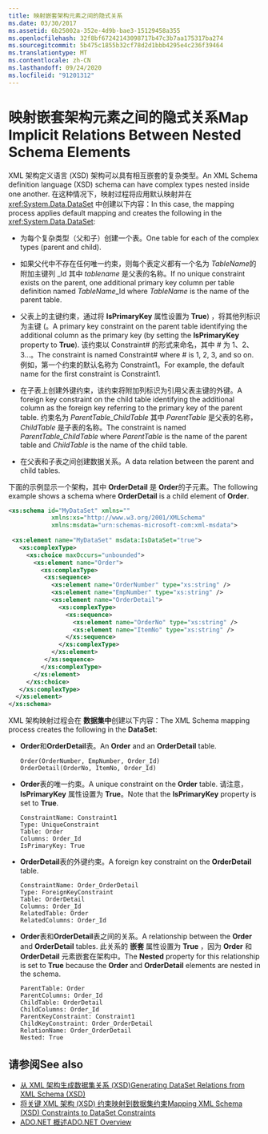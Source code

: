 ```yaml
---
title: 映射嵌套架构元素之间的隐式关系
ms.date: 03/30/2017
ms.assetid: 6b25002a-352e-4d9b-bae3-15129458a355
ms.openlocfilehash: 32f8bf67242143098717b47c3b7aa175317ba274
ms.sourcegitcommit: 5b475c1855b32cf78d2d1bbb4295e4c236f39464
ms.translationtype: MT
ms.contentlocale: zh-CN
ms.lasthandoff: 09/24/2020
ms.locfileid: "91201312"
---
```

# <a name="map-implicit-relations-between-nested-schema-elements"></a><span data-ttu-id="3ad89-102">映射嵌套架构元素之间的隐式关系</span><span class="sxs-lookup"><span data-stu-id="3ad89-102">Map Implicit Relations Between Nested Schema Elements</span></span>

<span data-ttu-id="3ad89-103">XML 架构定义语言 (XSD) 架构可以具有相互嵌套的复杂类型。</span><span class="sxs-lookup"><span data-stu-id="3ad89-103">An XML Schema definition language (XSD) schema can have complex types nested inside one another.</span></span> <span data-ttu-id="3ad89-104">在这种情况下，映射过程将应用默认映射并在 <xref:System.Data.DataSet> 中创建以下内容：</span><span class="sxs-lookup"><span data-stu-id="3ad89-104">In this case, the mapping process applies default mapping and creates the following in the <xref:System.Data.DataSet>:</span></span>  
  
- <span data-ttu-id="3ad89-105">为每个复杂类型（父和子）创建一个表。</span><span class="sxs-lookup"><span data-stu-id="3ad89-105">One table for each of the complex types (parent and child).</span></span>  
  
- <span data-ttu-id="3ad89-106">如果父代中不存在任何唯一约束，则每个表定义都有一个名为 *TableName*的附加主键列 _Id 其中 *tablename* 是父表的名称。</span><span class="sxs-lookup"><span data-stu-id="3ad89-106">If no unique constraint exists on the parent, one additional primary key column per table definition named *TableName*_Id where *TableName* is the name of the parent table.</span></span>  
  
- <span data-ttu-id="3ad89-107">父表上的主键约束，通过将 **IsPrimaryKey** 属性设置为 **True**) ，将其他列标识为主键 (。</span><span class="sxs-lookup"><span data-stu-id="3ad89-107">A primary key constraint on the parent table identifying the additional column as the primary key (by setting the **IsPrimaryKey** property to **True**).</span></span> <span data-ttu-id="3ad89-108">该约束以 Constraint\# 的形式来命名，其中 \# 为 1、2、3...。</span><span class="sxs-lookup"><span data-stu-id="3ad89-108">The constraint is named Constraint\# where \# is 1, 2, 3, and so on.</span></span> <span data-ttu-id="3ad89-109">例如，第一个约束的默认名称为 Constraint1。</span><span class="sxs-lookup"><span data-stu-id="3ad89-109">For example, the default name for the first constraint is Constraint1.</span></span>  
  
- <span data-ttu-id="3ad89-110">在子表上创建外键约束，该约束将附加列标识为引用父表主键的外键。</span><span class="sxs-lookup"><span data-stu-id="3ad89-110">A foreign key constraint on the child table identifying the additional column as the foreign key referring to the primary key of the parent table.</span></span> <span data-ttu-id="3ad89-111">约束名为 *ParentTable_ChildTable* 其中 *ParentTable* 是父表的名称， *ChildTable* 是子表的名称。</span><span class="sxs-lookup"><span data-stu-id="3ad89-111">The constraint is named *ParentTable_ChildTable* where *ParentTable* is the name of the parent table and *ChildTable* is the name of the child table.</span></span>  
  
- <span data-ttu-id="3ad89-112">在父表和子表之间创建数据关系。</span><span class="sxs-lookup"><span data-stu-id="3ad89-112">A data relation between the parent and child tables.</span></span>  
  
 <span data-ttu-id="3ad89-113">下面的示例显示一个架构，其中 **OrderDetail** 是 **Order**的子元素。</span><span class="sxs-lookup"><span data-stu-id="3ad89-113">The following example shows a schema where **OrderDetail** is a child element of **Order**.</span></span>  
  
```xml  
<xs:schema id="MyDataSet" xmlns=""
            xmlns:xs="http://www.w3.org/2001/XMLSchema"
            xmlns:msdata="urn:schemas-microsoft-com:xml-msdata">  
  
 <xs:element name="MyDataSet" msdata:IsDataSet="true">  
   <xs:complexType>  
     <xs:choice maxOccurs="unbounded">  
       <xs:element name="Order">  
         <xs:complexType>  
          <xs:sequence>  
            <xs:element name="OrderNumber" type="xs:string" />  
            <xs:element name="EmpNumber" type="xs:string" />  
            <xs:element name="OrderDetail">  
              <xs:complexType>  
                <xs:sequence>  
                  <xs:element name="OrderNo" type="xs:string" />  
                  <xs:element name="ItemNo" type="xs:string" />  
                </xs:sequence>  
              </xs:complexType>  
            </xs:element>  
          </xs:sequence>  
         </xs:complexType>  
       </xs:element>  
     </xs:choice>  
   </xs:complexType>  
  </xs:element>  
</xs:schema>  
```  
  
 <span data-ttu-id="3ad89-114">XML 架构映射过程会在 **数据集中**创建以下内容：</span><span class="sxs-lookup"><span data-stu-id="3ad89-114">The XML Schema mapping process creates the following in the **DataSet**:</span></span>  
  
- <span data-ttu-id="3ad89-115">**Order**和**OrderDetail**表。</span><span class="sxs-lookup"><span data-stu-id="3ad89-115">An **Order** and an **OrderDetail** table.</span></span>  
  
    ```text  
    Order(OrderNumber, EmpNumber, Order_Id)  
    OrderDetail(OrderNo, ItemNo, Order_Id)  
    ```  
  
- <span data-ttu-id="3ad89-116">**Order**表的唯一约束。</span><span class="sxs-lookup"><span data-stu-id="3ad89-116">A unique constraint on the **Order** table.</span></span> <span data-ttu-id="3ad89-117">请注意， **IsPrimaryKey** 属性设置为 **True**。</span><span class="sxs-lookup"><span data-stu-id="3ad89-117">Note that the **IsPrimaryKey** property is set to **True**.</span></span>  
  
    ```text  
    ConstraintName: Constraint1  
    Type: UniqueConstraint  
    Table: Order  
    Columns: Order_Id
    IsPrimaryKey: True  
    ```  
  
- <span data-ttu-id="3ad89-118">**OrderDetail**表的外键约束。</span><span class="sxs-lookup"><span data-stu-id="3ad89-118">A foreign key constraint on the **OrderDetail** table.</span></span>  
  
    ```text  
    ConstraintName: Order_OrderDetail  
    Type: ForeignKeyConstraint  
    Table: OrderDetail  
    Columns: Order_Id
    RelatedTable: Order  
    RelatedColumns: Order_Id
    ```  
  
- <span data-ttu-id="3ad89-119">**Order**表和**OrderDetail**表之间的关系。</span><span class="sxs-lookup"><span data-stu-id="3ad89-119">A relationship between the **Order** and **OrderDetail** tables.</span></span> <span data-ttu-id="3ad89-120">此关系的 **嵌套** 属性设置为 **True** ，因为 **Order** 和 **OrderDetail** 元素嵌套在架构中。</span><span class="sxs-lookup"><span data-stu-id="3ad89-120">The **Nested** property for this relationship is set to **True** because the **Order** and **OrderDetail** elements are nested in the schema.</span></span>  
  
    ```text  
    ParentTable: Order  
    ParentColumns: Order_Id
    ChildTable: OrderDetail  
    ChildColumns: Order_Id
    ParentKeyConstraint: Constraint1  
    ChildKeyConstraint: Order_OrderDetail  
    RelationName: Order_OrderDetail  
    Nested: True  
    ```  
  
## <a name="see-also"></a><span data-ttu-id="3ad89-121">请参阅</span><span class="sxs-lookup"><span data-stu-id="3ad89-121">See also</span></span>

- [<span data-ttu-id="3ad89-122">从 XML 架构生成数据集关系 (XSD)</span><span class="sxs-lookup"><span data-stu-id="3ad89-122">Generating DataSet Relations from XML Schema (XSD)</span></span>](generating-dataset-relations-from-xml-schema-xsd.md)
- [<span data-ttu-id="3ad89-123">将关键 XML 架构 (XSD) 约束映射到数据集约束</span><span class="sxs-lookup"><span data-stu-id="3ad89-123">Mapping XML Schema (XSD) Constraints to DataSet Constraints</span></span>](mapping-xml-schema-xsd-constraints-to-dataset-constraints.md)
- [<span data-ttu-id="3ad89-124">ADO.NET 概述</span><span class="sxs-lookup"><span data-stu-id="3ad89-124">ADO.NET Overview</span></span>](../ado-net-overview.md)
